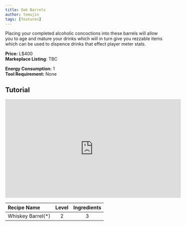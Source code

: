 ```yaml
---
title: Oak Barrels
author: temujin
tags: [features]
---
```

Placing your completed alcoholic concoctions into these barrels will allow you to age and mature your drinks which will in turn give you rezzable items which can be used to dispence drinks that effect player meter stats.

**Price:** L$400<br>
**Markeplace Listing**: TBC<br>

**Energy Consumption:** 1<br>
**Tool Requirement:** None

## Tutorial
<iframe width="560" height="315" src="https://www.youtube.com/embed/4uBKn_1LO2Q" frameborder="0" allow="accelerometer; autoplay; encrypted-media; gyroscope; picture-in-picture" allowfullscreen></iframe>

| Recipe Name       | Level | Ingredients |
|:------------------|:-----:|:-----------:|
| Whiskey Barrel(*) |   2   |     3       |

